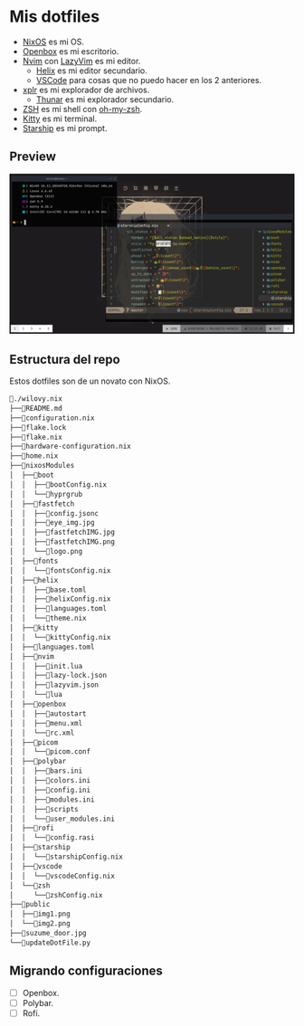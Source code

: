 # Mis dotfiles

- [NixOS](https://nixos.org/) es mi OS.
- [Openbox](https://openbox.org/) es mi escritorio.
- [Nvim](https://neovim.io/) con [LazyVim](https://www.lazyvim.org/) es mi editor.
  - [Helix](https://helix-editor.com/) es mi editor secundario.
  - [VSCode](https://code.visualstudio.com/) para cosas que no puedo hacer en los 2 anteriores.
- [xplr](https://xplr.dev/) es mi explorador de archivos.
  - [Thunar](https://docs.xfce.org/xfce/thunar/start) es mi explorador secundario.
- [ZSH](https://www.zsh.org/) es mi shell con [oh-my-zsh](https://ohmyz.sh/).
- [Kitty](https://sw.kovidgoyal.net/kitty/) es mi terminal.
- [Starship](https://starship.rs/) es mi prompt.

## Preview

![FastFetch](./public/img1.png)

## Estructura del repo

Estos dotfiles son de un novato con NixOS.

```txt
📁./wilovy.nix
├──📄README.md
├──📄configuration.nix
├──📄flake.lock
├──📄flake.nix
├──📄hardware-configuration.nix
├──📄home.nix
├──📁nixosModules
│  ├──📁boot
│  │  ├──📄bootConfig.nix
│  │  └──📁hyprgrub
│  ├──📁fastfetch
│  │  ├──📄config.jsonc
│  │  ├──📄eye_img.jpg
│  │  ├──📄fastfetchIMG.jpg
│  │  ├──📄fastfetchIMG.png
│  │  └──📄logo.png
│  ├──📁fonts
│  │  └──📄fontsConfig.nix
│  ├──📁helix
│  │  ├──📄base.toml
│  │  ├──📄helixConfig.nix
│  │  ├──📄languages.toml
│  │  └──📄theme.nix
│  ├──📁kitty
│  │  └──📄kittyConfig.nix
│  ├──📄languages.toml
│  ├──📁nvim
│  │  ├──📄init.lua
│  │  ├──📄lazy-lock.json
│  │  ├──📄lazyvim.json
│  │  └──📁lua
│  ├──📁openbox
│  │  ├──📄autostart
│  │  ├──📄menu.xml
│  │  └──📄rc.xml
│  ├──📁picom
│  │  └──📄picom.conf
│  ├──📁polybar
│  │  ├──📄bars.ini
│  │  ├──📄colors.ini
│  │  ├──📄config.ini
│  │  ├──📄modules.ini
│  │  ├──📁scripts
│  │  └──📄user_modules.ini
│  ├──📁rofi
│  │  └──📄config.rasi
│  ├──📁starship
│  │  └──📄starshipConfig.nix
│  ├──📁vscode
│  │  └──📄vscodeConfig.nix
│  └──📁zsh
│     └──📄zshConfig.nix
├──📁public
│  ├──📄img1.png
│  └──📄img2.png
├──📄suzume_door.jpg
└──📄updateDotFile.py
```

## Migrando configuraciones

* [ ] Openbox.
* [ ] Polybar.
* [ ] Rofi.
